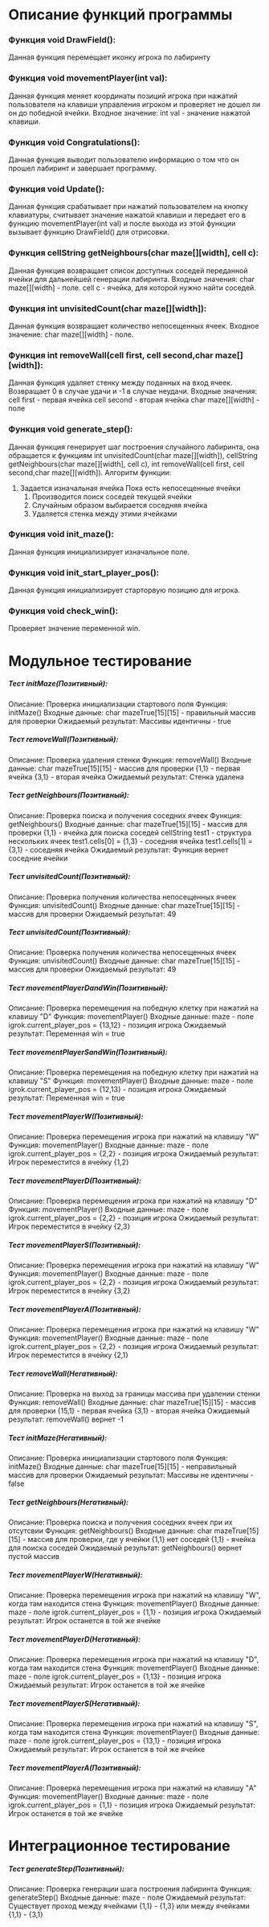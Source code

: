 # Описание функций программы
### Функция void DrawField():
Данная функция перемещает иконку игрока по лабиринту
### Функция void movementPlayer(int val):
Данная функция меняет координаты позиций игрока при нажатий пользователя на клавиши управления игроком и проверяет не дошел ли он до победной ячейки.
Входное значение:
int val - значение нажатой клавиши.
### Функция void Congratulations():
Данная функция выводит пользователю информацию о том что он прошел лабиринт и завершает программу.
### Функция void Update():
Данная функция срабатывает при нажатий пользователем на кнопку клавиатуры, считывает значение нажатой клавиши и передает его в функцию movementPlayer(int val) и после выхода из этой функции вызывает функцию DrawField() для отрисовки.
### Функция cellString getNeighbours(char maze[][width], cell c):
Данная функция возвращает список доступных соседей переданной ячейки для дальнейшей генерации лабиринта.
Входные значения:
char maze[][width] - поле.
cell c - ячейка, для которой нужно найти соседей.
### Функция int unvisitedCount(char maze[][width]):
Данная функция возвращает количество непосещенных ячеек.
Входное значение:
char maze[][width] - поле.
### Функция int removeWall(cell first, cell second,char maze[][width]):
Данная функция удаляет стенку между поданных на вход ячеек. Возвращает 0 в случае удачи и -1 в случае неудачи.
Входные значения:
cell first - первая ячейка
cell second - вторая ячейка
char maze[][width] - поле
### Функция void generate_step():
Данная функция генерирует шаг построения случайного лабиринта, она обращается к функциям int unvisitedCount(char maze[][width]), cellString getNeighbours(char maze[][width], cell c), int removeWall(cell first, cell second,char maze[][width]).
Алгоритм функции:
1) Задается изначальная ячейка
Пока есть непосещенные ячейки
    1) Производится поиск соседей текущей ячейки
    2) Случайным образом выбирается соседняя ячейка
    3) Удаляется стенка между этими ячейками
### Функция void init_maze():
Данная функция инициализирует изначальное поле.
### Функция void init_start_player_pos():
Данная функция инициализирует старторвую позицию для игрока.
### Функция void check_win():
Проверяет значение переменной win.
# Модульное тестирование
##### Тест initMaze(Позитивный):
Описание: Проверка инициализации стартового поля
Функция:
initMaze()
Входные данные:
char mazeTrue[15][15]  - правильный массив для проверки
Ожидаемый результат:
Массивы идентичны - true

##### Тест removeWall(Позитивный):
Описание: Проверка удаления стенки
Функция:
removeWall()
Входные данные:
char mazeTrue[15][15]  - массив для проверки
{1,1} - первая ячейка
{3,1} - вторая ячейка
Ожидаемый результат:
Стенка удалена

##### Тест getNeighbours(Позитивный):
Описание: Проверка поиска и получения соседних ячеек
Функция:
getNeighbours()
Входные данные:
char mazeTrue[15][15]  - массив для проверки
{1,1} - ячейка для поиска соседей
cellString test1 - структура нескольких ячеек
test1.cells[0] = {1,3} - соседняя ячейка 
test1.cells[1] = {3,1} - соседняя ячейка
Ожидаемый результат:
Функция вернет соседние ячейки

##### Тест unvisitedCount(Позитивный):
Описание: Проверка получения количества непосещенных ячеек
Функция:
unvisitedCount()
Входные данные:
char mazeTrue[15][15]  - массив для проверки
Ожидаемый результат:
49

##### Тест unvisitedCount(Позитивный):
Описание: Проверка получения количества непосещенных ячеек
Функция:
unvisitedCount()
Входные данные:
char mazeTrue[15][15]  - массив для проверки
Ожидаемый результат:
49

##### Тест movementPlayerDandWin(Позитивный):
Описание: Проверка перемещения на победную клетку при нажатий на клавишу "D"
Функция:
movementPlayer()
Входные данные:
maze - поле
igrok.current_player_pos = {13,12} - позиция игрока 
Ожидаемый результат:
Переменная win = true

##### Тест movementPlayerSandWin(Позитивный):
Описание: Проверка перемещения на победную клетку при нажатий на клавишу "S"
Функция:
movementPlayer()
Входные данные:
maze - поле
igrok.current_player_pos = {12,13} - позиция игрока 
Ожидаемый результат:
Переменная win = true

##### Тест movementPlayerW(Позитивный):
Описание: Проверка перемещения игрока при нажатий на клавишу "W"
Функция:
movementPlayer()
Входные данные:
maze - поле
igrok.current_player_pos = {2,2} - позиция игрока 
Ожидаемый результат:
Игрок переместится в ячейку {1,2}

##### Тест movementPlayerD(Позитивный):
Описание: Проверка перемещения игрока при нажатий на клавишу "D"
Функция:
movementPlayer()
Входные данные:
maze - поле
igrok.current_player_pos = {2,2} - позиция игрока 
Ожидаемый результат:
Игрок переместится в ячейку {2,3}

##### Тест movementPlayerS(Позитивный):
Описание: Проверка перемещения игрока при нажатий на клавишу "W"
Функция:
movementPlayer()
Входные данные:
maze - поле
igrok.current_player_pos = {2,2} - позиция игрока 
Ожидаемый результат:
Игрок переместится в ячейку {3,2}

##### Тест movementPlayerA(Позитивный):
Описание: Проверка перемещения игрока при нажатий на клавишу "W"
Функция:
movementPlayer()
Входные данные:
maze - поле
igrok.current_player_pos = {2,2} - позиция игрока 
Ожидаемый результат:
Игрок переместится в ячейку {2,1}

##### Тест removeWall(Негативный):
Описание: Проверка на выход за границы массива при удалении стенки
Функция:
removeWall()
Входные данные:
char mazeTrue[15][15]  - массив для проверки
{15,1} - первая ячейка
{3,1} - вторая ячейка
Ожидаемый результат:
removeWall() вернет -1

##### Тест initMaze(Негативный):
Описание: Проверка инициализации стартового поля
Функция:
initMaze()
Входные данные:
char mazeTrue[15][15]  - неправильный массив для проверки
Ожидаемый результат:
Массивы не идентичны - false

##### Тест getNeighbours(Негативный):
Описание: Проверка поиска и получения соседних ячеек при их отсутсвии
Функция:
getNeighbours()
Входные данные:
char mazeTrue[15][15]  - массив для проверки, где у ячейки {1,1} нет соседей
{1,1} - ячейка для поиска соседей
Ожидаемый результат:
getNeighbours() вернет пустой массив

##### Тест movementPlayerW(Негативный):
Описание: Проверка перемещения игрока при нажатий на клавишу "W", когда там находится стена
Функция:
movementPlayer()
Входные данные:
maze - поле
igrok.current_player_pos = {1,1} - позиция игрока 
Ожидаемый результат:
Игрок останется в той же ячейке

##### Тест movementPlayerD(Негативный):
Описание: Проверка перемещения игрока при нажатий на клавишу "D", когда там находится стена
Функция:
movementPlayer()
Входные данные:
maze - поле
igrok.current_player_pos = {1,13} - позиция игрока 
Ожидаемый результат:
Игрок останется в той же ячейке

##### Тест movementPlayerS(Негативный):
Описание: Проверка перемещения игрока при нажатий на клавишу "S", когда там находится стена
Функция:
movementPlayer()
Входные данные:
maze - поле
igrok.current_player_pos = {13,1} - позиция игрока 
Ожидаемый результат:
Игрок останется в той же ячейке

##### Тест movementPlayerA(Позитивный):
Описание: Проверка перемещения игрока при нажатий на клавишу "A"
Функция:
movementPlayer()
Входные данные:
maze - поле
igrok.current_player_pos = {1,1} - позиция игрока 
Ожидаемый результат:
Игрок останется в той же ячейке

# Интеграционное тестирование
##### Тест generateStep(Позитивный):
Описание: Проверка генерации шага построения лабиринта
Функция:
generateStep()
Входные данные:
maze - поле
Ожидаемый результат:
Существует проход между ячейками {1,1} - {1,3} или между ячейками {1,1} - {3,1}













